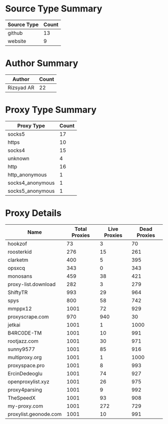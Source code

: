 # Source Type Summary

| Source Type | Count |
|-------------|-------|
| github | 13 |
| website | 9 |


# Author Summary

| Author | Count |
|--------|-------|
| Rizsyad AR | 22 |


# Proxy Type Summary

| Proxy Type | Count |
|------------|-------|
| socks5 | 17 |
| https | 10 |
| socks4 | 15 |
| unknown | 4 |
| http | 16 |
| http_anonymous | 1 |
| socks4_anonymous | 1 |
| socks5_anonymous | 1 |


# Proxy Details

| Name | Total Proxies | Live Proxies | Dead Proxies |
|------|---------------|--------------|---------------|
| hookzof | 73 | 3 | 70 |
| roosterkid | 276 | 15 | 261 |
| clarketm | 400 | 5 | 395 |
| opsxcq | 343 | 0 | 343 |
| monosans | 459 | 38 | 421 |
| proxy-list.download | 282 | 3 | 279 |
| ShiftyTR | 993 | 29 | 964 |
| spys | 800 | 58 | 742 |
| mmppx12 | 1001 | 72 | 929 |
| proxyscrape.com | 970 | 940 | 30 |
| jetkai | 1001 | 1 | 1000 |
| B4RC0DE-TM | 1001 | 10 | 991 |
| rootjazz.com | 1001 | 30 | 971 |
| sunny9577 | 1001 | 85 | 916 |
| multiproxy.org | 1001 | 1 | 1000 |
| proxyspace.pro | 1001 | 8 | 993 |
| ErcinDedeoglu | 1001 | 74 | 927 |
| openproxylist.xyz | 1001 | 26 | 975 |
| proxy4parsing | 1001 | 9 | 992 |
| TheSpeedX | 1001 | 93 | 908 |
| my-proxy.com | 1001 | 272 | 729 |
| proxylist.geonode.com | 1001 | 10 | 991 |
